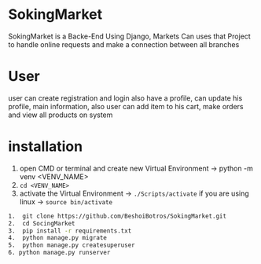 # SokingMarket
SokingMarket is a Backe-End Using Django, Markets Can uses that Project to handle online requests and make a connection between all branches


# User
user can create registration and login also have a profile, can update his profile, main information,
also user can add item to his cart, make orders and view all products on system


# installation
1. open CMD or terminal and create new Virtual Environment &#8594; python -m venv <VENV_NAME>
2. ``` cd <VENV_NAME> ```
4. activate the Virtual Environment &#8594; ``` ./Scripts/activate ``` if you are using linux &#8594; ``` source bin/activate ```

```bash
1.  git clone https://github.com/BeshoiBotros/SokingMarket.git
2.  cd SocingMarket
3.  pip install -r requirements.txt
4.  python manage.py migrate
5.  python manage.py createsuperuser
6. python manage.py runserver
